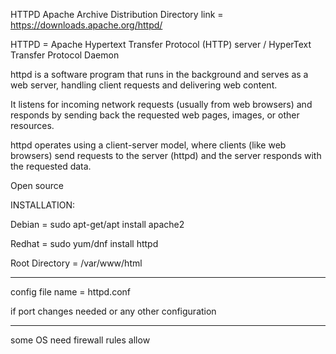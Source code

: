 HTTPD Apache Archive Distribution Directory link = https://downloads.apache.org/httpd/

HTTPD = Apache Hypertext Transfer Protocol (HTTP) server / HyperText Transfer Protocol Daemon

httpd is a software program that runs in the background and serves as a web server, handling client requests and delivering web content.

It listens for incoming network requests (usually from web browsers) and responds by sending back the requested web pages, images, or other resources. 

httpd operates using a client-server model, where clients (like web browsers) send requests to the server (httpd) and the server responds with the requested data. 

Open source

INSTALLATION:

Debian = sudo apt-get/apt install apache2

Redhat = sudo yum/dnf install httpd

Root Directory = /var/www/html

-----------------------------------

config file name = httpd.conf

if port changes needed or any other configuration

---------------------------------------

some OS need firewall rules allow
